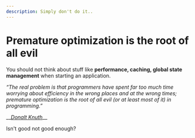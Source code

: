 ```yaml
---
description: Simply don't do it..
---
```


# Premature optimization is the root of all evil

You should not think about stuff like **performance, caching, global state management** when starting an application.

_“The real problem is that programmers have spent far too much time worrying about efficiency in the wrong places and at the wrong times; premature optimization is the root of all evil \(or at least most of it\) in programming.”_

\_\_[_Donalt Knuth_](https://en.wikipedia.org/wiki/Donald_Knuth)\_\_

Isn't good not good enough?


